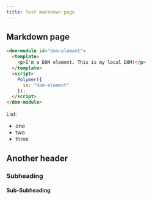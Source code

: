 ```yaml
---
title: Test markdown page
---
```


<!-- toc -->

## Markdown page

```html
<dom-module id="dom-element">
  <template>
    <p>I'm a DOM element. This is my local DOM!</p>
  </template>
  <script>
    Polymer({
      is: "dom-element"
    });
  </script>
</dom-module>
```

List:

- one
- two
- three

## Another header

### Subheading

#### Sub-Subheading

